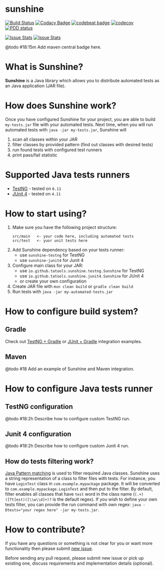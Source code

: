 sunshine
========

[![Build Status](https://travis-ci.org/tatools/sunshine.svg?branch=master)](https://travis-ci.org/tatools/sunshine)
[![Codacy Badge](https://api.codacy.com/project/badge/Grade/b9ccdf7644db4658bb998eb3c8f0689b)](https://www.codacy.com/app/extsoft/sunshine?utm_source=github.com&amp;utm_medium=referral&amp;utm_content=tatools/sunshine&amp;utm_campaign=Badge_Grade)
[![codebeat badge](https://codebeat.co/badges/74ffce5e-e3be-45b7-9459-98d13f5f4d4e)](https://codebeat.co/projects/github-com-tatools-sunshine-master)
[![codecov](https://codecov.io/gh/tatools/sunshine/branch/master/graph/badge.svg)](https://codecov.io/gh/tatools/sunshine)
[![PDD status](http://www.0pdd.com/svg?name=tatools/sunshine)](http://www.0pdd.com/p?name=tatools/sunshine)

[![Issue Stats](http://issuestats.com/github/tatools/sunshine/badge/issue)](http://issuestats.com/github/tatools/sunshine)
[![Issue Stats](http://issuestats.com/github/tatools/sunshine/badge/pr)](http://issuestats.com/github/tatools/sunshine)

@todo #18:15m Add maven central badge here.

What is Sunshine?
=================
**Sunshine** is a Java library which allows you to distribute automated tests as an Java application (JAR file).

How does Sunshine work?
=======================
Once you have configured Sunshine for your project, you are able to build `my-tests.jar` file with your automated tests.
Next time, when you will run automated tests with `java -jar my-tests.jar`, Sunshine will 
1. scan all classes within your JAR
2. filter classes by provided pattern (find out classes with desired tests)
3. run found tests with configured test runners
4. print pass/fail statistic

Supported Java tests runners
============================
- [TestNG](http://testng.org) - tested on `6.11`
- [JUnit 4](http://junit.org/junit4) - tested on `4.11`

How to start using?
===================
1. Make sure you have the following project structure:
    ```
    src/main   <- your code here, including automated tests
    src/test   <- yuor unit tests here
    ```
2. Add Sunshine dependency based on your tests runner:
    - use `sunshine-testng` for TestNG
    - use `sunshine-junit4` for Junit 4
3. Configure main class for your JAR:
    - use `io.github.tatools.sunshine.testng.Sunshine` for TestNG
    - use `io.github.tatools.sunshine.junit4.Sunshine` for JUnit 4
    - or create your own configuration
4. Create JAR file with `mvn clean build` or `gradle clean build`
5. Run tests with `java -jar my-automated-tests.jar`

How to configure build system?
==============================
Gradle
------
Check out [TestNG + Gradle](sunshine-testng-integration-tests/build.gradle) or 
[JUnit + Gradle](sunshine-junit4-integration-tests/build.gradle) integration examples.

Maven
-----
@todo #18 Add an example of Sunshine and Maven integration.

How to configure Java tests runner
==================================
TestNG configuration
--------------------
@todo #18:2h Describe how to configure custom TestNG run.

Junit 4 configuration
---------------------
@todo #18:2h Describe how to configure custom Junit 4 run.

How do tests filtering work?
------------------------------
[Java Pattern matching](https://docs.oracle.com/javase/8/docs/api/java/util/regex/Pattern.html) is used to filter 
required Java classes. Sunshine uses a string representation of a class to filter files with tests. For instance, 
you have `LoginTest` class in `com.example.mypackage` package. It will be converted to `com.example.mypackage.LoginTest`
and then put to the filter. By default, filter enables all classes that have `test` word in the class name 
(`(.+)([Tt]est)([\\w\\d]+)?` is the default regex). If you wish to define your own tests filter, you can provide the run 
command with own regex: `java -Dtests="your regex here" -jar my-tests.jar`.

How to contribute?
==================
If you have any questions or something is not clear for you or want more functionality then please submit 
[new issue](https://github.com/tatools/sunshine/issues/new).

Before sending any pull request, please submit new issue or pick up existing one, discuss requirements and 
implementation details (optional).
